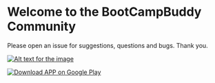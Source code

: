 # Welcome to the BootCampBuddy Community

Please open an issue for suggestions, questions and bugs. Thank you.


[![Alt text for the image](link-to-image.jpg)](link-to-website)



[![Download APP on Google Play]([link-to-image.jpg](https://www.bootcampbuddy.net/assets/img/GetItOnGooglePlay_Badge_Web_color_English.png))]([link-to-website](https://play.google.com/store/apps/details?id=net.bootcampbuddy.app))

